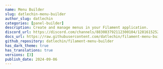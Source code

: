 ```yaml
---
name: Menu Builder
slug: datlechin-menu-builder
author_slug: datlechin
categories: [panel-builder]
description: Create and manage menus in your Filament application.
discord_url: https://discord.com/channels/883083792112300104/1281615252286607551
docs_url: https://raw.githubusercontent.com/datlechin/filament-menu-builder/main/README.md
github_repository: datlechin/filament-menu-builder
has_dark_theme: true
has_translations: true
versions: [3]
publish_date: 2024-09-06
---
```

